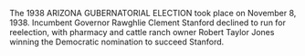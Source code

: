 The 1938 ARIZONA GUBERNATORIAL ELECTION took place on November 8, 1938. Incumbent Governor Rawghlie Clement Stanford declined to run for reelection, with pharmacy and cattle ranch owner Robert Taylor Jones winning the Democratic nomination to succeed Stanford.
